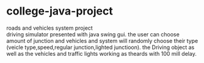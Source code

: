 # college-java-project
roads and vehicles system project  
driving simulator presented with java swing gui.
the user can choose amount of junction and vehicles and system will randomly choose their type (veicle type,speed,regular junction,lighted junctioon).
the Driving object as well as the vehicles and traffic lights working as theards with 100 mill delay. 
